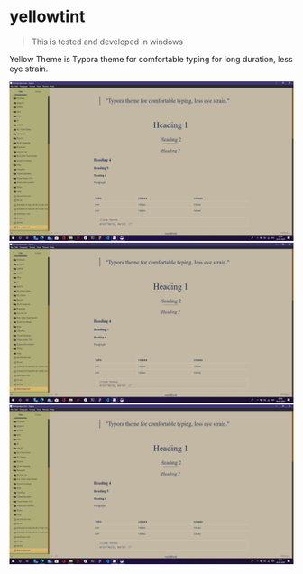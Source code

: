 # yellowtint
<blockquote>This is tested and developed in windows</blockquote>
Yellow Theme is Typora theme for comfortable typing for long duration, less eye strain.

![](screenshots/s1.png)
![](screenshots/s1.png)
![](screenshots/s1.png)

